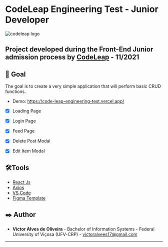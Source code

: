 # CodeLeap Engineering Test - Junior Developer
![codeleap logo](https://github.com/gustavosgdev/codeleap-challenge/blob/main/assets/codeleap-logo.png)

## Project developed during the Front-End Junior admission process by [CodeLeap](https://www.codeleap.co.uk/) - 11/2021

## 🚀 Goal

The goal is to create a very simple application that will perform basic CRUD functions.
* Demo: https://code-leap-engineering-test.vercel.app/
- [x] Loading Page
- [x] Login Page
- [x] Feed Page
- [x] Delete Post Modal
- [x] Edit Item Modal


## 🛠️Tools

* [React Js](https://pt-br.reactjs.org/)
* [Axios](https://www.npmjs.com/package/axios)
* [VS Code](https://code.visualstudio.com/)
* [Figma Template](https://www.figma.com/file/0OQWLQmU14SF2cDhHPJ2sx/CodeLeap-Engineering-Test?node-id=0%3A1)


## ✒️ Author
* **Victor Alves de Oliveira** - Bachelor of Information Systems - Federal University of Viçosa (UFV-CRP) - victoralvees17@gmail.com

---
